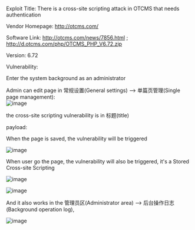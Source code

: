 Exploit Title: There is a cross-site scripting attack in OTCMS that needs authentication

Vendor Homepage: http://otcms.com/

Software Link: http://otcms.com/news/7856.html ; http://d.otcms.com/php/OTCMS_PHP_V6.72.zip

Version: 6.72

Vulnerability:

Enter the system background as an administrator

Admin can edit page in 常规设置(General settings) --> 单篇页管理(Single page management):  
![image](https://user-images.githubusercontent.com/98327377/228747795-92da371c-d013-4cdc-b27d-2b0a42f23471.png)

the cross-site scripting vulnerability is in 标题(title) 

payload:<script>alert(1)</script>

When the page is saved, the vulnerability will be triggered

![image](https://user-images.githubusercontent.com/98327377/228750224-21743d6c-1657-4e00-b544-b24267fde2f3.png)

When user go the page, the vulnerability will also be triggered, it's a Stored Cross-site Scripting

![image](https://user-images.githubusercontent.com/98327377/228750285-a7076b34-2bf0-4de6-8109-1314134416dc.png)

![image](https://user-images.githubusercontent.com/98327377/228751592-cfb67ccc-192f-4022-a06f-2fc491df5628.png)

And it also works in the 管理员区(Administrator area) --> 后台操作日志(Background operation log),

![image](https://user-images.githubusercontent.com/98327377/228750379-555d5d39-4c94-4532-8938-b0f425d1b56c.png)
